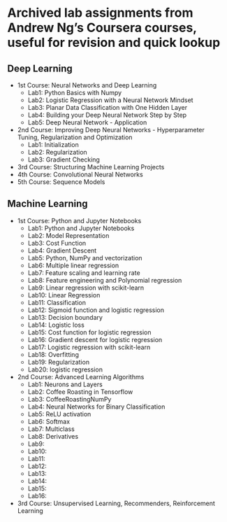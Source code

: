 # Archived lab assignments from Andrew Ng’s Coursera courses, useful for revision and quick lookup

## Deep Learning
  - 1st Course: Neural Networks and Deep Learning
    - Lab1: Python Basics with Numpy
    - Lab2: Logistic Regression with a Neural Network Mindset
    - Lab3: Planar Data Classification with One Hidden Layer
    - Lab4: Building your Deep Neural Network Step by Step
    - Lab5: Deep Neural Network - Application
  - 2nd Course: Improving Deep Neural Networks - Hyperparameter Tuning, Regularization and Optimization
    - Lab1: Initialization
    - Lab2: Regularization
    - Lab3: Gradient Checking
  - 3rd Course: Structuring Machine Learning Projects
  - 4th Course: Convolutional Neural Networks
  - 5th Course: Sequence Models

## Machine Learning
  - 1st Course: Python and Jupyter Notebooks
    - Lab1: Python and Jupyter Notebooks
    - Lab2: Model Representation
    - Lab3: Cost Function
    - Lab4: Gradient Descent
    - Lab5: Python, NumPy and vectorization
    - Lab6: Multiple linear regression
    - Lab7: Feature scaling and learning rate
    - Lab8: Feature engineering and Polynomial regression
    - Lab9: Linear regression with scikit-learn
    - Lab10: Linear Regression
    - Lab11: Classification
    - Lab12: Sigmoid function and logistic regression
    - Lab13: Decision boundary
    - Lab14: Logistic loss
    - Lab15: Cost function for logistic regression
    - Lab16: Gradient descent for logistic regression
    - Lab17: Logistic regression with scikit-learn
    - Lab18: Overfitting
    - Lab19: Regularization
    - Lab20: logistic regression
  - 2nd Course: Advanced Learning Algorithms
    - Lab1: Neurons and Layers
    - Lab2: Coffee Roasting in Tensorflow
    - Lab3: CoffeeRoastingNumPy
    - Lab4: Neural Networks for Binary Classification
    - Lab5: ReLU activation
    - Lab6: Softmax
    - Lab7: Multiclass
    - Lab8: Derivatives
    - Lab9:
    - Lab10:
    - Lab11:
    - Lab12:
    - Lab13:
    - Lab14:
    - Lab15:
    - Lab16:
  - 3rd Course: Unsupervised Learning, Recommenders, Reinforcement Learning
